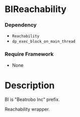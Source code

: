 BIReachability
===================

### Dependency
* `Reachability`
* `dp_exec_block_on_main_thread`

### Require Framework
* None

# Description

BI is "Beatrobo Inc" prefix.

Reachability wrapper.